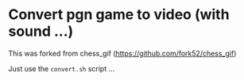 # Convert pgn game to video (with sound ...)

This was forked from chess_gif (https://github.com/fork52/chess_gif)

Just use the `convert.sh` script ...
